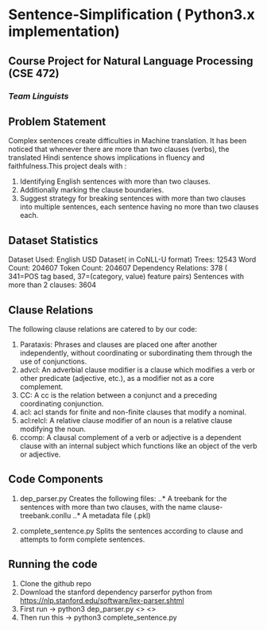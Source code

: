 # Sentence-Simplification ( Python3.x implementation)
## Course Project for Natural Language Processing (CSE 472)
### *Team Linguists*

## Problem Statement
Complex sentences create difficulties in Machine translation. It has been noticed that whenever there are more than two clauses (verbs), the translated Hindi sentence 
shows implications in fluency and faithfulness.This project deals with :
1) Identifying English sentences with more than two clauses. 
2) Additionally marking the clause boundaries. 
3) Suggest strategy for breaking sentences with more than two clauses into multiple sentences, each sentence having no more than two clauses each.

## Dataset Statistics
Dataset Used: English USD Dataset( in CoNLL-U format)
Trees: 12543
Word Count: 204607
Token Count: 204607
Dependency Relations: 378 ( 341=POS tag based, 37=(category, value) feature pairs)
Sentences with more than 2 clauses: 3604

## Clause Relations 
The following clause relations are catered to by our code:
1. Parataxis: Phrases and clauses are placed one after another independently, without coordinating or subordinating them through the use of conjunctions.
2. advcl: An adverbial clause modifier is a clause which modifies a verb or other predicate (adjective, etc.), as a modifier not as a core complement.
3. CC: A cc is the relation between a conjunct and a preceding coordinating conjunction.
4. acl: acl stands for finite and non-finite clauses that modify a nominal.
5. acl:relcl: A relative clause modifier of an noun is a relative clause modifying the noun.
6. ccomp: A clausal complement of a verb or adjective is a dependent clause with an internal subject which functions like an object of the verb or adjective.

## Code Components
1. dep_parser.py
Creates the following files:
..* A treebank for the sentences with more than two clauses, with the name clause-treebank.conllu
..* A metadata file (.pkl)

2. complete_sentence.py
Splits the sentences according to clause and attempts to form complete sentences.

## Running the code
1. Clone the github repo
2. Download the stanford dependency parserfor python from https://nlp.stanford.edu/software/lex-parser.shtml
3. First run -> python3 dep_parser.py <<path to the dataset>> <<path to the unzipped stanford parser folder>>
4. Then run this -> python3 complete_sentence.py
